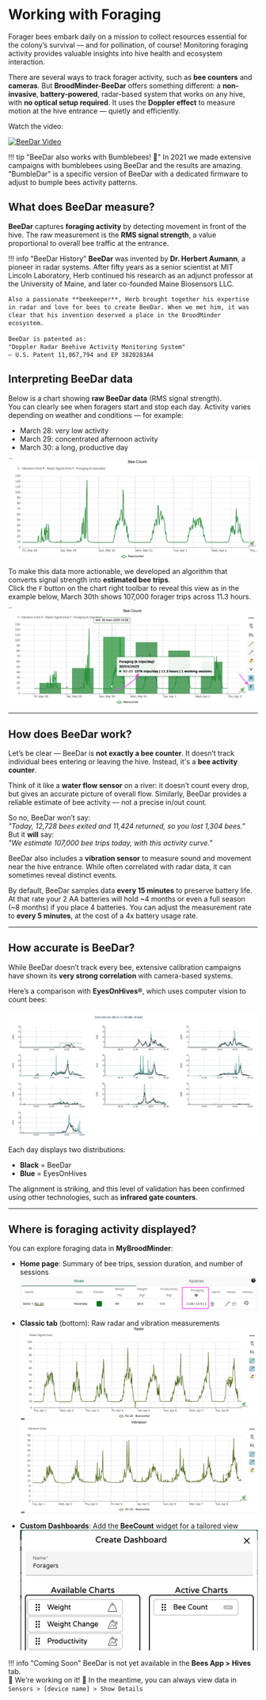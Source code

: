 


# Working with Foraging

Forager bees embark daily on a mission to collect resources essential for the colony’s survival — and for pollination, of course! Monitoring foraging activity provides valuable insights into hive health and ecosystem interaction.

There are several ways to track forager activity, such as **bee counters** and **cameras**. But **BroodMinder-BeeDar** offers something different: a **non-invasive**, **battery-powered**, radar-based system that works on any hive, with **no optical setup required**. It uses the **Doppler effect** to measure motion at the hive entrance — quietly and efficiently.

Watch the video:

[![BeeDar Video](https://img.youtube.com/vi/itsttEXKm_I/0.jpg)](https://www.youtube.com/watch?v=itsttEXKm_I)

!!! tip "BeeDar also works with Bumblebees! 🐝"
    In 2021 we made extensive campaigns with bumblebees using BeeDar and the results are amazing. "BumbleDar" is a specific version of BeeDar with a dedicated firmware to adjust to bumple bees activity patterns. 

## What does BeeDar measure?

**BeeDar** captures **foraging activity** by detecting movement in front of the hive. The raw measurement is the **RMS signal strength**, a value proportional to overall bee traffic at the entrance.

!!! info "BeeDar History"
    **BeeDar** was invented by **Dr. Herbert Aumann**, a pioneer in radar systems. After fifty years as a senior scientist at MIT Lincoln Laboratory, Herb continued his research as an adjunct professor at the University of Maine, and later co-founded Maine Biosensors LLC.
    
    Also a passionate **beekeeper**, Herb brought together his expertise in radar and love for bees to create BeeDar. When we met him, it was clear that his invention deserved a place in the BroodMinder ecosystem.
    
    BeeDar is patented as:  
    "Doppler Radar Beehive Activity Monitoring System"
    – U.S. Patent 11,867,794 and EP 3820283A4


## Interpreting BeeDar data

Below is a chart showing **raw BeeDar data** (RMS signal strength).  
You can clearly see when foragers start and stop each day. Activity varies depending on weather and conditions — for example:

- March 28: very low activity  
- March 29: concentrated afternoon activity  
- March 30: a long, productive day

![BeeDar Raw](../assets/50_mybroodminder_v5.assets/foragers/beedar_raw.png)

To make this data more actionable, we developed an algorithm that converts signal strength into **estimated bee trips**.  
Click the `F` button on the chart right toolbar to reveal this view as in the example below, March 30th shows 107,000 forager trips across 11.3 hours.

![BeeDar Algorithm](../assets/50_mybroodminder_v5.assets/foragers/beedar_algo.png)

---

## How does BeeDar work?

Let’s be clear — BeeDar is **not exactly a bee counter**. It doesn’t track individual bees entering or leaving the hive. Instead, it's a **bee activity counter**.

Think of it like a **water flow sensor** on a river: it doesn’t count every drop, but gives an accurate picture of overall flow. Similarly, BeeDar provides a reliable estimate of bee activity — not a precise in/out count.

So no, BeeDar won’t say:  
*"Today, 12,728 bees exited and 11,424 returned, so you lost 1,304 bees."*  
But it **will** say:  
*"We estimate 107,000 bee trips today, with this activity curve."*

BeeDar also includes a **vibration sensor** to measure sound and movement near the hive entrance. While often correlated with radar data, it can sometimes reveal distinct events.

By default, BeeDar samples data **every 15 minutes** to preserve battery life. At that rate your 2 AA batteries will hold ~4 months or even a full season (~8 months) if you place 4 batteries. You can adjust the measurement rate to **every 5 minutes**, at the cost of a 4x battery usage rate.

---

## How accurate is BeeDar?

While BeeDar doesn’t track every bee, extensive calibration campaigns have shown its **very strong correlation** with camera-based systems.

Here’s a comparison with **EyesOnHives®**, which uses computer vision to count bees:

![Validation](../assets/50_mybroodminder_v5.assets/foragers/eoh_validation.png)

Each day displays two distributions:  
- **Black** = BeeDar  
- **Blue** = EyesOnHives

The alignment is striking, and this level of validation has been confirmed using other technologies, such as **infrared gate counters**.


---

## Where is foraging activity displayed?

You can explore foraging data in **MyBroodMinder**:

- **Home page**: Summary of bee trips, session duration, and number of sessions  
![MBM Home](../assets/50_mybroodminder_v5.assets/foragers/mbm_home.png)

- **Classic tab** (bottom): Raw radar and vibration measurements  
![MBM Classic](../assets/50_mybroodminder_v5.assets/foragers/mbm_classic.png)

- **Custom Dashboards**: Add the **BeeCount** widget for a tailored view  
![Custom Dashboard](../assets/50_mybroodminder_v5.assets/foragers/mbm_custom.png)

!!! info "Coming Soon"
    BeeDar is not yet available in the **Bees App > Hives** tab.  
    🚧 We're working on it! 🚧 
    In the meantime, you can always view data in  
    `Sensors > [device name] > Show Details`

